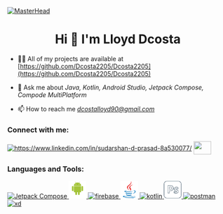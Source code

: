 [![MasterHead](https://www.kritikalvision.ai/wp-content/uploads/2019/10/android-app-development-banner-.jpg)](https://github.com/chekeAditya?tab=repositories)


<h1 align="center">Hi 👋 I'm Lloyd Dcosta</h1>

- 👨‍💻 All of my projects are available at [https://github.com/Dcosta2205/Dcosta2205](https://github.com/Dcosta2205/Dcosta2205)

- 💬 Ask me about *Java, Kotlin, Android Studio, Jetpack Compose, Compode MultiPlatform*

- 📫 How to reach me *dcostalloyd90@gmail.com*

<h3 align="left">Connect with me:</h3>
<p align="left">
<a href="https://www.linkedin.com/in/lloyd-dcosta-75ba65152/" target="blank"><img align="center" src="https://raw.githubusercontent.com/rahuldkjain/github-profile-readme-generator/master/src/images/icons/Social/linked-in-alt.svg" alt="https://www.linkedin.com/in/sudarshan-d-prasad-8a530077/" height="30" width="40" /></a>
<a href="https://medium.com/@dcostalloyd90" target="blank"><img align="center" src="https://miro.medium.com/v2/resize:fit:1400/1*psYl0y9DUzZWtHzFJLIvTw.png"  height="30" width="40" /></a>
</p>

<h3 align="left">Languages and Tools:</h3>
<p align="left"> <a href="https://developer.android.com" target="_blank"><img src="https://tabris.com/wp-content/uploads/2021/06/jetpack-compose-icon_RGB.png" alt="Jetpack Compose" width="40" height="40"/> <img src="https://raw.githubusercontent.com/devicons/devicon/master/icons/android/android-original-wordmark.svg" alt="android" width="40" height="40"/> </a> <a href="https://firebase.google.com/" target="_blank"> <img src="https://www.vectorlogo.zone/logos/firebase/firebase-icon.svg" alt="firebase" width="40" height="40"/> </a> <a href="https://www.java.com" target="_blank"> <img src="https://raw.githubusercontent.com/devicons/devicon/master/icons/java/java-original.svg" alt="java" width="40" height="40"/> </a> <a href="https://kotlinlang.org" target="_blank"> <img src="https://www.vectorlogo.zone/logos/kotlinlang/kotlinlang-icon.svg" alt="kotlin" width="40" height="40"/> </a> <a href="https://www.photoshop.com/en" target="_blank"> <img src="https://raw.githubusercontent.com/devicons/devicon/master/icons/photoshop/photoshop-line.svg" alt="photoshop" width="40" height="40"/> </a> <a href="https://postman.com" target="_blank"> <img src="https://www.vectorlogo.zone/logos/getpostman/getpostman-icon.svg" alt="postman" width="40" height="40"/> </a> <a href="https://www.adobe.com/products/xd.html" target="_blank"> <img src="https://cdn.worldvectorlogo.com/logos/adobe-xd.svg" alt="xd" width="40" height="40"/> </a> </p>
